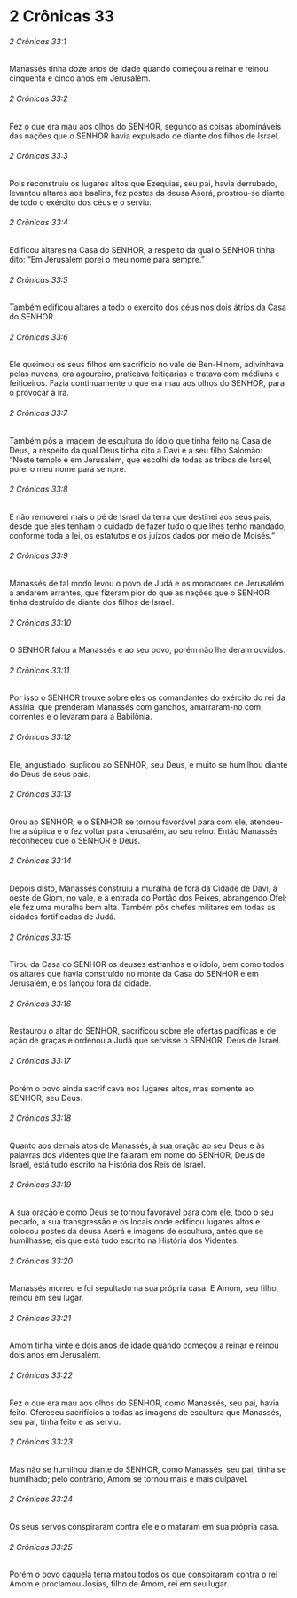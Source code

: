 # 2 Crônicas 33

###### 2 Crônicas 33:1

Manassés tinha doze anos de idade quando começou a reinar e reinou cinquenta e cinco anos em Jerusalém.

###### 2 Crônicas 33:2

Fez o que era mau aos olhos do SENHOR, segundo as coisas abomináveis das nações que o SENHOR havia expulsado de diante dos filhos de Israel.

###### 2 Crônicas 33:3

Pois reconstruiu os lugares altos que Ezequias, seu pai, havia derrubado, levantou altares aos baalins, fez postes da deusa Aserá, prostrou-se diante de todo o exército dos céus e o serviu.

###### 2 Crônicas 33:4

Edificou altares na Casa do SENHOR, a respeito da qual o SENHOR tinha dito: “Em Jerusalém porei o meu nome para sempre.”

###### 2 Crônicas 33:5

Também edificou altares a todo o exército dos céus nos dois átrios da Casa do SENHOR.

###### 2 Crônicas 33:6

Ele queimou os seus filhos em sacrifício no vale de Ben-Hinom, adivinhava pelas nuvens, era agoureiro, praticava feitiçarias e tratava com médiuns e feiticeiros. Fazia continuamente o que era mau aos olhos do SENHOR, para o provocar à ira.

###### 2 Crônicas 33:7

Também pôs a imagem de escultura do ídolo que tinha feito na Casa de Deus, a respeito da qual Deus tinha dito a Davi e a seu filho Salomão: “Neste templo e em Jerusalém, que escolhi de todas as tribos de Israel, porei o meu nome para sempre.

###### 2 Crônicas 33:8

E não removerei mais o pé de Israel da terra que destinei aos seus pais, desde que eles tenham o cuidado de fazer tudo o que lhes tenho mandado, conforme toda a lei, os estatutos e os juízos dados por meio de Moisés.”

###### 2 Crônicas 33:9

Manassés de tal modo levou o povo de Judá e os moradores de Jerusalém a andarem errantes, que fizeram pior do que as nações que o SENHOR tinha destruído de diante dos filhos de Israel.

###### 2 Crônicas 33:10

O SENHOR falou a Manassés e ao seu povo, porém não lhe deram ouvidos.

###### 2 Crônicas 33:11

Por isso o SENHOR trouxe sobre eles os comandantes do exército do rei da Assíria, que prenderam Manassés com ganchos, amarraram-no com correntes e o levaram para a Babilônia.

###### 2 Crônicas 33:12

Ele, angustiado, suplicou ao SENHOR, seu Deus, e muito se humilhou diante do Deus de seus pais.

###### 2 Crônicas 33:13

Orou ao SENHOR, e o SENHOR se tornou favorável para com ele, atendeu-lhe a súplica e o fez voltar para Jerusalém, ao seu reino. Então Manassés reconheceu que o SENHOR é Deus.

###### 2 Crônicas 33:14

Depois disto, Manassés construiu a muralha de fora da Cidade de Davi, a oeste de Giom, no vale, e à entrada do Portão dos Peixes, abrangendo Ofel; ele fez uma muralha bem alta. Também pôs chefes militares em todas as cidades fortificadas de Judá.

###### 2 Crônicas 33:15

Tirou da Casa do SENHOR os deuses estranhos e o ídolo, bem como todos os altares que havia construído no monte da Casa do SENHOR e em Jerusalém, e os lançou fora da cidade.

###### 2 Crônicas 33:16

Restaurou o altar do SENHOR, sacrificou sobre ele ofertas pacíficas e de ação de graças e ordenou a Judá que servisse o SENHOR, Deus de Israel.

###### 2 Crônicas 33:17

Porém o povo ainda sacrificava nos lugares altos, mas somente ao SENHOR, seu Deus.

###### 2 Crônicas 33:18

Quanto aos demais atos de Manassés, à sua oração ao seu Deus e às palavras dos videntes que lhe falaram em nome do SENHOR, Deus de Israel, está tudo escrito na História dos Reis de Israel.

###### 2 Crônicas 33:19

A sua oração e como Deus se tornou favorável para com ele, todo o seu pecado, a sua transgressão e os locais onde edificou lugares altos e colocou postes da deusa Aserá e imagens de escultura, antes que se humilhasse, eis que está tudo escrito na História dos Videntes.

###### 2 Crônicas 33:20

Manassés morreu e foi sepultado na sua própria casa. E Amom, seu filho, reinou em seu lugar.

###### 2 Crônicas 33:21

Amom tinha vinte e dois anos de idade quando começou a reinar e reinou dois anos em Jerusalém.

###### 2 Crônicas 33:22

Fez o que era mau aos olhos do SENHOR, como Manassés, seu pai, havia feito. Ofereceu sacrifícios a todas as imagens de escultura que Manassés, seu pai, tinha feito e as serviu.

###### 2 Crônicas 33:23

Mas não se humilhou diante do SENHOR, como Manassés, seu pai, tinha se humilhado; pelo contrário, Amom se tornou mais e mais culpável.

###### 2 Crônicas 33:24

Os seus servos conspiraram contra ele e o mataram em sua própria casa.

###### 2 Crônicas 33:25

Porém o povo daquela terra matou todos os que conspiraram contra o rei Amom e proclamou Josias, filho de Amom, rei em seu lugar.

